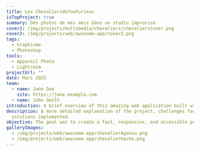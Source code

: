 ```yaml
---
title: Les ChevaliersdefouFurieux
isTopProject: true
summary: Des photos de mes amis dans un studio improvisé
cover1: /img/projects/multimedia/chevaliers/chevaliersCover.png
cover2: /img/projects/web/awesome-app/cover2.png
tags:
  - Graphisme
  - Photoshop
tools:
  - Appareil Photo
  - Lightroom
projectUrl: ""
date: Mars 2025
team:
  - name: Jane Doe
    site: https://jane.example.com
  - name: John Smith
introduction: A brief overview of this amazing web application built with Nuxt.
description: A more detailed explanation of the project, challenges faced, and
  solutions implemented.
objective: The goal was to create a fast, responsive, and accessible portfolio showcase.
galleryImages:
  - /img/projects/web/awesome-app/chevalierAgenou.png
  - /img/projects/web/awesome-app/chevalierHache.png
---
```

